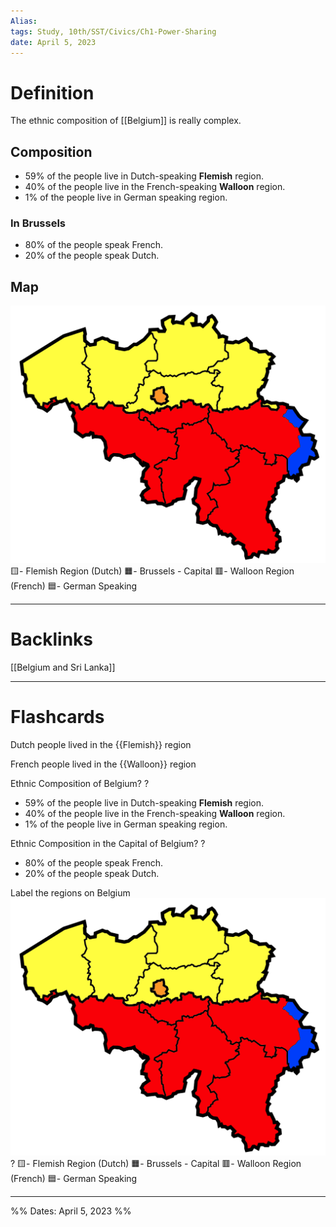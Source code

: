 ```yaml
---
Alias:
tags: Study, 10th/SST/Civics/Ch1-Power-Sharing
date: April 5, 2023
---
```

# Definition
The ethnic composition of [[Belgium]] is really complex.

## Composition
- 59% of the people live in Dutch-speaking **Flemish** region.
- 40% of the people live in the French-speaking **Walloon** region.
- 1% of the people live in German speaking region.

### In Brussels
- 80% of the people speak French.
- 20% of the people speak Dutch.

## Map
![Pasted image 20230405215001.png](assets/pasted-image-20230405215001-844c0f0830b444e03f08a9e46c89f264.png)
🟨- Flemish Region (Dutch)
🟧- Brussels - Capital
🟥- Walloon Region (French)
🟦- German Speaking

---

# Backlinks

[[Belgium and Sri Lanka]]

---
# Flashcards

Dutch people lived in the {{Flemish}} region
<!--SR:!2024-06-02,232,280-->

French people lived in the {{Walloon}} region
<!--SR:!2024-06-06,236,280-->

Ethnic Composition of Belgium?
?
- 59% of the people live in Dutch-speaking **Flemish** region.
- 40% of the people live in the French-speaking **Walloon** region.
- 1% of the people live in German speaking region.
<!--SR:!2024-06-25,206,220-->

Ethnic Composition in the Capital of Belgium?
?
- 80% of the people speak French.
- 20% of the people speak Dutch.
<!--SR:!2024-06-29,149,240-->

Label the regions on Belgium
![500](assets/pasted-image-20230405215001-844c0f0830b444e03f08a9e46c89f264.png)
?
🟨- Flemish Region (Dutch)
🟧- Brussels - Capital
🟥- Walloon Region (French)
🟦- German Speaking
<!--SR:!2024-03-26,185,264-->

---
%%
Dates: April 5, 2023
%%